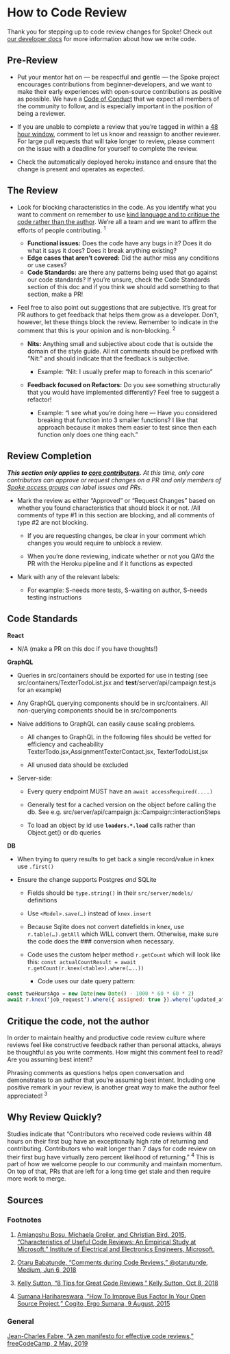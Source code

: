 # How to Code Review
Thank you for stepping up to code review changes for Spoke! Check out [our developer docs](https://github.com/MoveOnOrg/Spoke#more-documentation) for more information about how we write code.
## Pre-Review
- Put your mentor hat on — be respectful and gentle — the Spoke project encourages contributions from beginner-developers, and we want to make their early experiences with open-source contributions as positive as possible. We have a [Code of Conduct](./CODE_OF_CONDUCT.md) that we expect all members of the community to follow, and is especially important in the position of being a reviewer.

- If you are unable to complete a review that you’re tagged in within a [48 hour window](#why-review-quickly), comment to let us know and reassign to another reviewer. For large pull requests that will take longer to review, please comment on the issue with a deadline for yourself to complete the review.

- Check the automatically deployed heroku instance and ensure that the change is present and operates as expected.

## The Review

- Look for blocking characteristics in the code. As you identify what you want to comment on remember to use [kind language and to critique the code rather than the author](#critique-the-code-not-the-author). We’re all a team and we want to affirm the efforts of people contributing. <sup>1</sup>

  - **Functional issues:** Does the code have any bugs in it? Does it do what it says it does? Does it break anything existing?
  - **Edge cases that aren’t covered:** Did the author miss any conditions or use cases?
  - **Code Standards:** are there any patterns being used that go against our code standards? If you’re unsure, check the Code Standards section of this doc and if you think we should add something to that section, make a PR!

- Feel free to also point out suggestions that are subjective. It’s great for PR authors to get feedback that helps them grow as a developer. Don’t, however, let these things block the review. Remember to indicate in the comment that this is your opinion and is non-blocking. <sup>2</sup>

  - **Nits:** Anything small and subjective about code that is outside the domain of the style guide. All nit comments should be prefixed with “Nit:” and should indicate that the feedback is subjective.
    - Example: “Nit: I usually prefer map to foreach in this scenario”

  - **Feedback focused on Refactors:** Do you see something structurally that you would have implemented differently? Feel free to suggest a refactor!
    - Example: “I see what you’re doing here — Have you considered breaking that function into 3 smaller functions? I like that approach because it makes them easier to test since then each function only does one thing each.”

## Review Completion

<i><b>This section only applies to [core contributors](https://github.com/MoveOnOrg/Spoke/wiki/Spoke-Access-Groups#spoke-core-contributors).</b> At this time, only core contributors can approve or request changes on a PR and only members of [Spoke access groups](https://github.com/MoveOnOrg/Spoke/wiki/Spoke-Access-Groups) can label issues and PRs.</i>

- Mark the review as either “Approved” or “Request Changes” based on whether you found characteristics that should block it or not. /All comments of type #1 in this section are blocking, and all comments of type #2 are not blocking.

  - If you are requesting changes, be clear in your comment which changes you would require to unblock a review.

  - When you’re done reviewing, indicate whether or not you QA’d the PR with the Heroku pipeline and if it functions as expected

- Mark with any of the relevant labels:

  - For example: S-needs more tests, S-waiting on author, S-needs testing instructions

## Code Standards

**React**
- N/A (make a PR on this doc if you have thoughts!)

**GraphQL**
- Queries in src/containers should be exported for use in testing (see src/containers/TexterTodoList.jsx and __test__/server/api/campaign.test.js for an example)

- Any GraphQL querying components should be in src/containers.  All non-querying components should be in src/components

- Naive additions to GraphQL can easily cause scaling problems.

  - All changes to GraphQL in the following files should be vetted for efficiency and cacheability TexterTodo.jsx,AssignmentTexterContact.jsx, TexterTodoList.jsx

  - All unused data should be excluded

- Server-side:

  - Every query endpoint MUST have an `await accessRequired(....)`

  - Generally test for a cached version on the object before calling the db. See e.g. src/server/api/campaign.js::Campaign::interactionSteps

  - To load an object by id use **`loaders.*.load`** calls rather than Object.get() or db queries

**DB**
- When trying to query results to get back a single record/value in knex use `.first()`

- Ensure the change supports Postgres *and* SQLite

  - Fields should be `type.string()` in their `src/server/models/` definitions

  - Use `<Model>.save(…)` instead of `knex.insert`

  - Because Sqlite does not convert datefields in knex, use `r.table(…).getAll` which WILL convert them. Otherwise, make sure the code does the ### conversion when necessary.
  - Code uses the custom helper method `r.getCount` which will look like this: `const actualCountResult = await r.getCount(r.knex(<table>).where(…..))`
    - Code uses our date query pattern:
```js
const twoHoursAgo = new Date(new Date() - 1000 * 60 * 60 * 2)
await r.knex(‘job_request’).where({ assigned: true }).where(‘updated_at’, ‘<‘, twoHoursAgo)
```

## Critique the code, not the author

In order to maintain healthy and productive code review culture where reviews feel like constructive feedback rather than personal attacks, always be thoughtful as you write comments. How might this comment feel to read? Are you assuming best intent?

Phrasing comments as questions helps open conversation and demonstrates to an author that you’re assuming best intent. Including one positive remark in your review, is another great way to make the author feel appreciated! <sup>3</sup>

## Why Review Quickly?

Studies indicate that “Contributors who received code reviews within 48 hours on their first bug have an exceptionally high rate of returning and contributing. Contributors who wait longer than 7 days for code review on their first bug have virtually zero percent likelihood of returning.” <sup>4</sup> This is part of how we welcome people to our community and maintain momentum. On top of that, PRs that are left for a long time get stale and then require more work to merge.

## Sources

### Footnotes
1.  [Amiangshu Bosu, Michaela Greiler, and Christian Bird. 2015. “Characteristics of Useful Code Reviews: An Empirical Study at Microsoft.” Institute of Electrical and Electronics Engineers, Microsoft.](http://www.microsoft.com/en-us/research/wp-content/uploads/2016/02/bosu2015useful.pdf) 

2.  [Otaru Babatunde, “Comments during Code Reviews,” @otarutunde, Medium, Jun 6, 2018](https://medium.com/@otarutunde/comments-during-code-reviews-2cb7791e1ac7) 

3.  [Kelly Sutton, “8 Tips for Great Code Reviews,” Kelly Sutton, Oct 8, 2018](https://kellysutton.com/2018/10/08/8-tips-for-great-code-reviews.html) 

4.  [Sumana Harihareswara, “How To Improve Bus Factor In Your Open Source Project,” Cogito, Ergo Sumana, 9 August, 2015](https://www.harihareswara.net/sumana/2015/08/09/0) 

### General
 [Jean-Charles Fabre, “A zen manifesto for effective code reviews,” freeCodeCamp, 2 May, 2019](https://www.freecodecamp.org/news/a-zen-manifesto-for-effective-code-reviews-e30b5c95204a/) 
